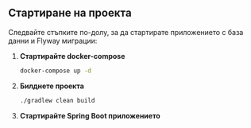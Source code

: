 ## Стартиране на проекта

Следвайте стъпките по-долу, за да стартирате приложението с база данни и Flyway миграции:

1. **Стартирайте docker-compose**
   ```bash
   docker-compose up -d

   
2. **Билднете проекта**
    ```bash
    ./gradlew clean build

3. **Стартирайте Spring Boot приложението**
